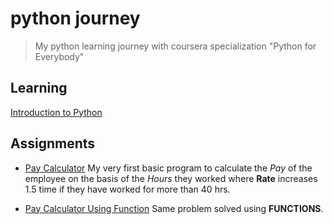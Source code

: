 # python journey
> My python learning journey with coursera specialization "Python for Everybody"

## Learning
[Introduction to Python](doc/introduction_to_python.md)

## Assignments
- [Pay Calculator](/src/assignments/pay_calculator.py)
My very first basic program to calculate the *Pay* of the employee on the basis of the *Hours* they worked where **Rate** increases 1.5 time if they have worked for more than 40 hrs.

- [Pay Calculator Using Function](/src/assignments/pay_calculator_function.py) 
Same problem solved using **FUNCTIONS**.

